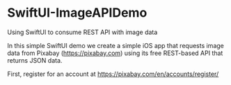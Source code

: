 # SwiftUI-ImageAPIDemo
Using SwiftUI to consume REST API with image data

In this simple SwiftUI demo we create a simple iOS app that requests image data from Pixabay (https://pixabay.com) using its free REST-based API that returns JSON data.

First, register for an account at https://pixabay.com/en/accounts/register/
